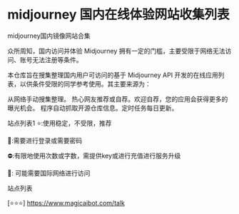 # midjourney 国内在线体验网站收集列表

midjourney国内镜像网站合集

众所周知，国内访问并体验 Midjourney 拥有一定的门槛，主要受限于网络无法访问、账号无法注册等条件。

本仓库旨在搜集整理国内用户可访问的基于 Midjourney API 开发的在线应用列表，以供条件受限的同学参考使用。其主要来源为：

从网络手动搜集整理。
热心网友推荐或自荐。欢迎自荐，您的应用会获得更多的曝光机会。
程序自动抓取开源仓库信息。定时任务每日更新。

站点列表1
⭐:使用稳定，不受限，推荐

🔑:需要进行登录或需要密码

⛔:有限地使用次数或字数，需提供key或进行充值进行服务升级

🛫: 可能需要国际网络进行访问

站点列表

[⭐⭐⭐] https://www.magicaibot.com/talk
